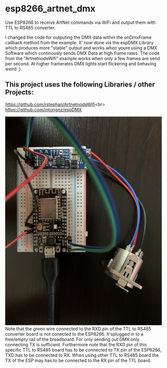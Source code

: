 # esp8266_artnet_dmx
Use ESP8266 to receive ArtNet commands via WiFi and output them with TTL to RS485 converter.

I changed the code for outputing the DMX data within the onDmxFrame callback method from the example. It' now done via the espDMX Library which produces more "stable" output and works when youre using a DMX Software which continously sends DMX Data at high frame rates. The code from the "ArtnetnodeWifi" example works when only a few frames are send per second. At higher framerates DMX lights start flickering and behaving weird ;).

## This project uses the following Libraries / other Projects:
https://github.com/rstephan/ArtnetnodeWifi<br\>
https://github.com/mtongnz/espDMX



![Image of the used hardware](esp_ttl_rs485_xlr_hardwaresetup.jpg)
Note that the green wire connected to the RXD pin of the TTL to RS485 converter board is not conected to the ESP8266. It'splugged in to a free/empty rail of the breadboard. For only sending out DMX only connecting TX is sufficient.
Furthermore note that the RXD pin of this specific TTL to RS485 board has to be connected to TX pin of the ESP8266, TXD has to be connected to RX. When using other TTL to RS485 board the TX of the ESP may has to be connected to the RX pin of the TTL board.